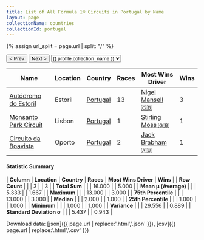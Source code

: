 ```yaml
---
title: List of All Formula 1® Circuits in Portugal by Name
layout: page
collectionName: countries
collectionId: portugal
---
```


{% assign url_split = page.url | split: "/" %}
<div id="collection-navigation">
<button onclick="selector.options[selector.selectedIndex-1].value && (window.location = selector.options[selector.selectedIndex-1].value);">&lt; Prev</button>
<button onclick="selector.options[selector.selectedIndex+1].value && (window.location = selector.options[selector.selectedIndex+1].value);">Next &gt;</button>
<select id="selector" onchange="this.options[this.selectedIndex].value && (window.location = this.options[this.selectedIndex].value);">
  {% for collectionId in site.data[page.collectionName].refs %}
    {% if collectionId == page.collectionId %}
      {% assign selected = "selected" %}
    {% else %}
      {% assign selected = "" %}
    {% endif %}
    {% assign profile = site.data[page.collectionName][collectionId].profile %}
    <option value="/f1/{{ page.collectionName }}/{{ collectionId }}/{{ url_split[4] }}" {{ selected }}>{{ profile.collection_name }}</option>
  {% endfor %}
</select>
</div>

| Name | Location | Country | Races | Most Wins Driver | Wins |
|--|--|--|--|--|--|
| [Autódromo do Estoril](/f1/circuits/estoril) | Estoril | [Portugal](/f1/countries/portugal) | 13 | [Nigel Mansell 🇬🇧](/f1/drivers/mansell) | 3 |
| [Monsanto Park Circuit](/f1/circuits/monsanto) | Lisbon | [Portugal](/f1/countries/portugal) | 1 | [Stirling Moss 🇬🇧](/f1/drivers/moss) | 1 |
| [Circuito da Boavista](/f1/circuits/boavista) | Oporto | [Portugal](/f1/countries/portugal) | 2 | [Jack Brabham 🇦🇺](/f1/drivers/jack_brabham) | 1 |

#### Statistic Summary

| **Column** | **Location** | **Country** | **Races** | **Most Wins Driver** | **Wins** |
| **Row Count** |  |  | 3 |  | 3 |
| **Total Sum** |  |  | 16.000 |  | 5.000 |
| **Mean μ (Average)** |  |  | 5.333 |  | 1.667 |
| **Maximum** |  |  | 13.000 |  | 3.000 |
| **75th Percentile** |  |  | 13.000 |  | 3.000 |
| **Median** |  |  | 2.000 |  | 1.000 |
| **25th Percentile** |  |  | 1.000 |  | 1.000 |
| **Minimum** |  |  | 1.000 |  | 1.000 |
| **Variance** |  |  | 29.556 |  | 0.889 |
| **Standard Deviation σ** |  |  | 5.437 |  | 0.943 |

Download data: [json]({{ page.url | replace:'.html','.json' }}), [csv]({{ page.url | replace:'.html','.csv' }})

